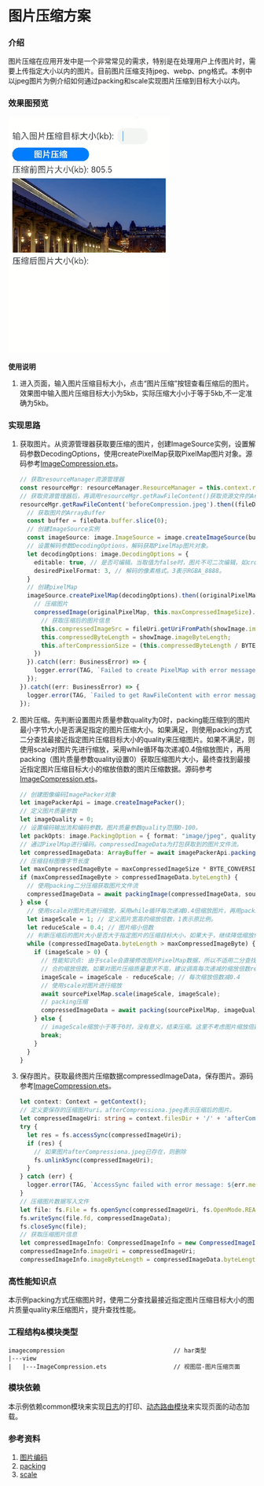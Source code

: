 # 图片压缩方案

### 介绍

图片压缩在应用开发中是一个非常常见的需求，特别是在处理用户上传图片时，需要上传指定大小以内的图片。目前图片压缩支持jpeg、webp、png格式。本例中以jpeg图片为例介绍如何通过packing和scale实现图片压缩到目标大小以内。

### 效果图预览

![](../../product/entry/src/main/resources/base/media/image_compression.gif) 

**使用说明**

1. 进入页面，输入图片压缩目标大小，点击“图片压缩”按钮查看压缩后的图片。效果图中输入图片压缩目标大小为5kb，实际压缩大小小于等于5kb,不一定准确为5kb。

### 实现思路
1. 获取图片。从资源管理器获取要压缩的图片，创建ImageSource实例，设置解码参数DecodingOptions，使用createPixelMap获取PixelMap图片对象。源码参考[ImageCompression.ets](./src/main/ets/view/ImageCompression.ets)。

   ```typescript
   // 获取resourceManager资源管理器
   const resourceMgr: resourceManager.ResourceManager = this.context.resourceManager;
   // 获取资源管理器后，再调用resourceMgr.getRawFileContent()获取资源文件的ArrayBuffer。
   resourceMgr.getRawFileContent('beforeCompression.jpeg').then((fileData: Uint8Array) => {
     // 获取图片的ArrayBuffer
     const buffer = fileData.buffer.slice(0);
     // 创建ImageSource实例
     const imageSource: image.ImageSource = image.createImageSource(buffer);
     // 设置解码参数DecodingOptions，解码获取PixelMap图片对象。
     let decodingOptions: image.DecodingOptions = {
       editable: true, // 是否可编辑。当取值为false时，图片不可二次编辑，如crop等操作将失败。
       desiredPixelFormat: 3, // 解码的像素格式。3表示RGBA_8888。
     }
     // 创建pixelMap
     imageSource.createPixelMap(decodingOptions).then((originalPixelMap: image.PixelMap) => {
       // 压缩图片
       compressedImage(originalPixelMap, this.maxCompressedImageSize).then((showImage: CompressedImageInfo) => {
         // 获取压缩后的图片信息
         this.compressedImageSrc = fileUri.getUriFromPath(showImage.imageUri);
         this.compressedByteLength = showImage.imageByteLength;
         this.afterCompressionSize = (this.compressedByteLength / BYTE_CONVERSION).toFixed(1);
       })
     }).catch((err: BusinessError) => {
       logger.error(TAG, `Failed to create PixelMap with error message: ${err.message}, error code: ${err.code}`);
     });
   }).catch((err: BusinessError) => {
     logger.error(TAG, `Failed to get RawFileContent with error message: ${err.message}, error code: ${err.code}`);
   });
   ```
2. 图片压缩。先判断设置图片质量参数quality为0时，packing能压缩到的图片最小字节大小是否满足指定的图片压缩大小。如果满足，则使用packing方式二分查找最接近指定图片压缩目标大小的quality来压缩图片。如果不满足，则使用scale对图片先进行缩放，采用while循环每次递减0.4倍缩放图片，再用packing（图片质量参数quality设置0）获取压缩图片大小，最终查找到最接近指定图片压缩目标大小的缩放倍数的图片压缩数据。源码参考[ImageCompression.ets](./src/main/ets/view/ImageCompression.ets)。

   ```typescript
   // 创建图像编码ImagePacker对象
   let imagePackerApi = image.createImagePacker();
   // 定义图片质量参数
   let imageQuality = 0;
   // 设置编码输出流和编码参数。图片质量参数quality范围0-100。
   let packOpts: image.PackingOption = { format: "image/jpeg", quality: imageQuality };
   // 通过PixelMap进行编码。compressedImageData为打包获取到的图片文件流。
   let compressedImageData: ArrayBuffer = await imagePackerApi.packing(sourcePixelMap, packOpts);
   // 压缩目标图像字节长度
   let maxCompressedImageByte = maxCompressedImageSize * BYTE_CONVERSION;
   if (maxCompressedImageByte > compressedImageData.byteLength) {
     // 使用packing二分压缩获取图片文件流
     compressedImageData = await packingImage(compressedImageData, sourcePixelMap, imageQuality, maxCompressedImageByte);
   } else {
     // 使用scale对图片先进行缩放，采用while循环每次递减0.4倍缩放图片，再用packing（图片质量参数quality设置0）获取压缩图片大小，最终查找到最接近指定图片压缩目标大小的缩放倍数的图片压缩数据。
     let imageScale = 1; // 定义图片宽高的缩放倍数，1表示原比例。
     let reduceScale = 0.4; // 图片缩小倍数
     // 判断压缩后的图片大小是否大于指定图片的压缩目标大小，如果大于，继续降低缩放倍数压缩。
     while (compressedImageData.byteLength > maxCompressedImageByte) {
       if (imageScale > 0) {
         // 性能知识点: 由于scale会直接修改图片PixelMap数据，所以不适用二分查找scale缩放倍数。这里采用循环递减0.4倍缩放图片，来查找确定最适
         // 合的缩放倍数。如果对图片压缩质量要求不高，建议调高每次递减的缩放倍数reduceScale，减少循环，提升scale压缩性能。
         imageScale = imageScale - reduceScale; // 每次缩放倍数减0.4
         // 使用scale对图片进行缩放
         await sourcePixelMap.scale(imageScale, imageScale);
         // packing压缩
         compressedImageData = await packing(sourcePixelMap, imageQuality);
       } else {
         // imageScale缩放小于等于0时，没有意义，结束压缩。这里不考虑图片缩放倍数小于reduceScale的情况。
         break;
       }
     }
   }
   ```
3. 保存图片。获取最终图片压缩数据compressedImageData，保存图片。源码参考[ImageCompression.ets](./src/main/ets/view/ImageCompression.ets)。

   ```typescript
   let context: Context = getContext();
   // 定义要保存的压缩图片uri。afterCompressiona.jpeg表示压缩后的图片。
   let compressedImageUri: string = context.filesDir + '/' + 'afterCompressiona.jpeg';
   try {
     let res = fs.accessSync(compressedImageUri);
     if (res) {
       // 如果图片afterCompressiona.jpeg已存在，则删除
       fs.unlinkSync(compressedImageUri);
     }
   } catch (err) {
     logger.error(TAG, `AccessSync failed with error message: ${err.message}, error code: ${err.code}`);
   }
   // 压缩图片数据写入文件
   let file: fs.File = fs.openSync(compressedImageUri, fs.OpenMode.READ_WRITE | fs.OpenMode.CREATE);
   fs.writeSync(file.fd, compressedImageData);
   fs.closeSync(file);
   // 获取压缩图片信息
   let compressedImageInfo: CompressedImageInfo = new CompressedImageInfo();
   compressedImageInfo.imageUri = compressedImageUri;
   compressedImageInfo.imageByteLength = compressedImageData.byteLength;
   ```
### 高性能知识点

本示例packing方式压缩图片时，使用二分查找最接近指定图片压缩目标大小的图片质量quality来压缩图片，提升查找性能。

### 工程结构&模块类型

   ```
   imagecompression                               // har类型
   |---view
   |   |---ImageCompression.ets                   // 视图层-图片压缩页面
   ```

### 模块依赖

本示例依赖common模块来实现[日志](../../common/utils/src/main/ets/log/Logger.ets)的打印、[动态路由模块](../../feature/routermodule/src/main/ets/router/DynamicsRouter.ets)来实现页面的动态加载。

### 参考资料

1. [图片编码](https://developer.huawei.com/consumer/cn/doc/harmonyos-guides-V1/image-encoding-0000001630145941-V1)
2. [packing](https://developer.huawei.com/consumer/cn/doc/harmonyos-references-V1/js-apis-image-0000001630146161-V1#ZH-CN_TOPIC_0000001666548128__packing)
3. [scale](https://developer.huawei.com/consumer/cn/doc/harmonyos-references-V1/js-apis-image-0000001630146161-V1#ZH-CN_TOPIC_0000001666548128__scale9-1)